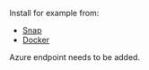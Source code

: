 Install for example from:
- [Snap](https://github.com/wekan/wekan/wiki/Snap)
- [Docker](https://github.com/wekan/wekan/wiki/Docker)

Azure endpoint needs to be added.